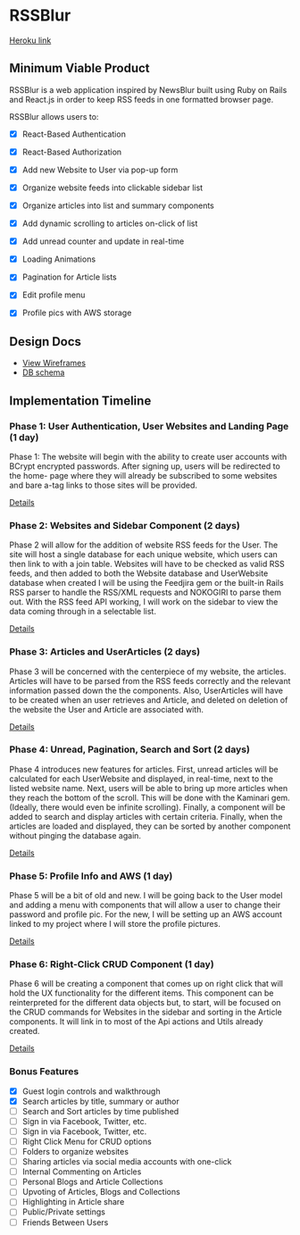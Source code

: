 # RSSBlur

[Heroku link][heroku]

[heroku]: http://rssblur.herokuapp.com

## Minimum Viable Product

RSSBlur is a web application inspired by NewsBlur built using Ruby on Rails
and React.js in order to keep RSS feeds in one formatted browser page.

RSSBlur allows users to:

<!-- This is a Markdown checklist. Use it to keep track of your progress! -->

- [x] React-Based Authentication
- [x] React-Based Authorization
- [x] Add new Website to User via pop-up form
- [x] Organize website feeds into clickable sidebar list
- [x] Organize articles into list and summary components
- [x] Add dynamic scrolling to articles on-click of list
- [x] Add unread counter and update in real-time
- [x] Loading Animations
- [x] Pagination for Article lists
- [x] Edit profile menu
- [x] Profile pics with AWS storage


## Design Docs
* [View Wireframes][view]
* [DB schema][schema]

[view]: ./docs/views.md
[schema]: ./docs/schema.md

## Implementation Timeline

### Phase 1: User Authentication, User Websites and Landing Page (1 day)

Phase 1: The website will begin with the ability to create user accounts with BCrypt
encrypted passwords. After signing up, users will be redirected to the home-
page where they will already be subscribed to some websites and bare a-tag links
to those sites will be provided.

[Details][phase-one]

### Phase 2: Websites and Sidebar Component (2 days)

Phase 2 will allow for the addition of website RSS feeds for the User. The
site will host a single database for each unique website, which users can then
link to with a join table. Websites will have to be checked as valid RSS feeds,
and then added to both the Website database and UserWebsite database when created
 I will be using the Feedjira gem or the built-in Rails RSS parser to handle the
 RSS/XML requests and NOKOGIRI to parse them out. With the RSS feed API working,
I will work on the sidebar to view the data coming through in a selectable list.

[Details][phase-two]

### Phase 3: Articles and UserArticles (2 days)

Phase 3 will be concerned with the centerpiece of my website, the articles.
Articles will have to be parsed from the RSS feeds correctly and the relevant information
passed down the the components. Also, UserArticles will have to be created when
an user retrieves and Article, and deleted on deletion of the website the User
and Article are associated with.

[Details][phase-three]

### Phase 4: Unread, Pagination, Search and Sort (2 days)

Phase 4 introduces new features for articles. First, unread articles will be calculated for each UserWebsite and displayed, in real-time, next to the listed website name. Next, users will be able to bring up more articles when they reach the bottom of the scroll. This will be done with the Kaminari gem. (Ideally, there would even be infinite scrolling). Finally, a component will be added to search and display articles with certain criteria. Finally, when the articles are loaded and displayed, they can be sorted by another component without pinging the database again.

[Details][phase-four]


### Phase 5: Profile Info and AWS (1 day)

Phase 5 will be a bit of old and new. I will be going back to the User model and adding a menu with components that will allow a user to change their password and profile pic. For the new, I will be setting up an AWS account linked to my project where I will store the profile pictures.

[Details][phase-five]

### Phase 6: Right-Click CRUD Component (1 day)

Phase 6 will be creating a component that comes up on right click that will hold the UX functionality for the different items. This component can be reinterpreted for the different data objects but, to start, will be focused on the CRUD commands for Websites in the sidebar and sorting in the Article components. It will link in to most of the Api actions and Utils already created.

[Details][phase-six]


### Bonus Features
- [x] Guest login controls and walkthrough
- [x] Search articles by title, summary or author
- [ ] Search and Sort articles by time published
- [ ] Sign in via Facebook, Twitter, etc.
- [ ] Sign in via Facebook, Twitter, etc.
- [ ] Right Click Menu for CRUD options
- [ ] Folders to organize websites
- [ ] Sharing articles via social media accounts with one-click
- [ ] Internal Commenting on Articles
- [ ] Personal Blogs and Article Collections
- [ ] Upvoting of Articles, Blogs and Collections
- [ ] Highlighting in Article share
- [ ] Public/Private settings
- [ ] Friends Between Users

[phase-one]: ./docs/phases/phase1.md
[phase-two]: ./docs/phases/phase2.md
[phase-three]: ./docs/phases/phase3.md
[phase-four]: ./docs/phases/phase4.md
[phase-five]: ./docs/phases/phase5.md
[phase-six]: ./docs/phases/phase6.md

